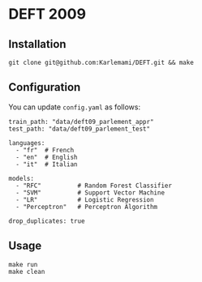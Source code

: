 # DEFT 2009

## Installation

```
git clone git@github.com:Karlemami/DEFT.git && make
```

## Configuration

You can update `config.yaml` as follows:

```
train_path: "data/deft09_parlement_appr"
test_path: "data/deft09_parlement_test"

languages:
  - "fr"  # French
  - "en"  # English
  - "it"  # Italian

models:
  - "RFC"          # Random Forest Classifier
  - "SVM"          # Support Vector Machine
  - "LR"           # Logistic Regression
  - "Perceptron"   # Perceptron Algorithm

drop_duplicates: true
```

## Usage

```
make run
make clean
```
